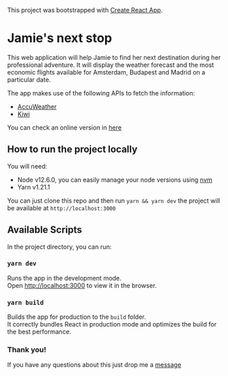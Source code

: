 This project was bootstrapped with [Create React App](https://github.com/facebook/create-react-app).

# Jamie's next stop

This web application will help Jamie to find her next destination during her professional adventure. It will display 
the weather forecast and the most economic flights available for Amsterdam, Budapest and Madrid on a particular date.

The app makes use of the following APIs to fetch the information:

* [AccuWeather](https://developer.accuweather.com/apis)
* [Kiwi](https://docs.kiwi.com/)

You can check an online version in [here](https://jamies-next-stop.herokuapp.com/)

## How to run the project locally

You will need:

* Node v12.6.0, you can easily manage your node versions using [nvm](https://github.com/nvm-sh/nvm)
* Yarn v1.21.1

You can just clone this repo and then run `yarn && yarn dev` the project will be available at `http://localhost:3000`

## Available Scripts

In the project directory, you can run:

### `yarn dev`

Runs the app in the development mode.<br />
Open [http://localhost:3000](http://localhost:3000) to view it in the browser.

### `yarn build`

Builds the app for production to the `build` folder.<br />
It correctly bundles React in production mode and optimizes the build for the best performance.

### Thank you!

If you have any questions about this just drop me a [message](mailto:amauro85@gmail.com)
